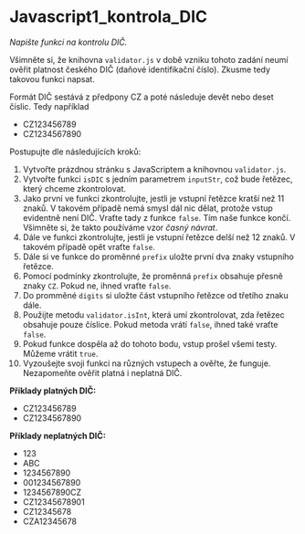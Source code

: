 # Javascript1_kontrola_DIC

*Napište funkci na kontrolu DIČ.*

Všimněte si, že knihovna `validator.js` v době vzniku tohoto zadání neumí ověřit platnost českého DIČ (daňové identifikační číslo). Zkusme tedy takovou funkci napsat.

Formát DIČ sestává z předpony CZ a poté následuje devět nebo deset číslic. Tedy například

- CZ123456789
- CZ1234567890

Postupujte dle následujících kroků:

1. Vytvořte prázdnou stránku s JavaScriptem a knihovnou `validator.js`.
2. Vytvořte funkci `isDIC` s jedním parametrem `inputStr`, což bude řetězec, který chceme zkontrolovat.
3. Jako první ve funkci zkontrolujte, jestli je vstupní řetězce kratší než 11 znaků. V takovém případě nemá smysl dál nic dělat, protože vstup evidentně není DIČ. Vraťte tady z funkce `false`. Tím naše funkce končí. Všimněte si, že takto používáme vzor *časný návrat*.
4. Dále ve funkci zkontrolujte, jestli je vstupní řetězce delší než 12 znaků. V takovém případě opět vraťte `false`.
5. Dále si ve funkce do proměnné `prefix` uložte první dva znaky vstupního řetězce.
6. Pomocí podmínky zkontrolujte, že proměnná `prefix` obsahuje přesně znaky `CZ`. Pokud ne, ihned vraťte `false`.
7. Do promměné `digits` si uložte část vstupního řetězce od třetího znaku dále.
8. Použijte metodu `validator.isInt`, která umí zkontrolovat, zda řetězec obsahuje pouze číslice. Pokud metoda vrátí `false`, ihned také vraťte `false`.
9. Pokud funkce dospěla až do tohoto bodu, vstup prošel všemi testy. Můžeme vrátit `true`.
10. Vyzoušejte svoji funkci na různých vstupech a ověřte, že funguje. Nezapomeňte ověřit platná i neplatná DIČ.

**Příklady platných DIČ:**
- CZ123456789
- CZ1234567890

**Příklady neplatných DIČ:**
- 123
- ABC
- 1234567890
- 001234567890
- 1234567890CZ
- CZ12345678901
- CZ12345678
- CZA12345678
